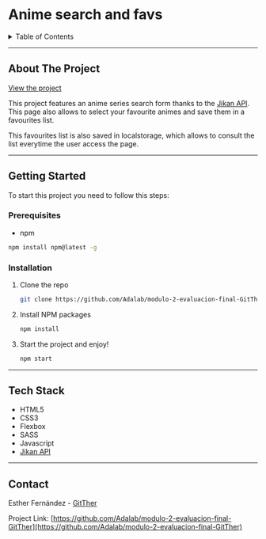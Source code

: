 <h1>Anime search and favs</h1>

<details>
  <summary>Table of Contents</summary>
  <ol>
    <li>
      <a href="#about-the-project">About The Project</a>
    </li>
    <li>
      <a href="#getting-started">Getting Started</a>
      <ul>
        <li><a href="#prerequisites">Prerequisites</a></li>
        <li><a href="#installation">Installation</a></li>
      </ul>
    </li>
    <li>
      <a href="#tech-stack">Tech Stack</a>
    </li>
    <li><a href="#contact">Contact</a></li>
  </ol>
</details>

---

## About The Project

[View the project](http://beta.adalab.es/modulo-2-evaluacion-final-GitTher/)

This project features an anime series search form thanks to the [Jikan API](https://jikan.docs.apiary.io/#). This page also allows to select your favourite animes and save them in a favourites list.

This favourites list is also saved in localstorage, which allows to consult the list everytime the user access the page.

---

## Getting Started

To start this project you need to follow this steps:

### Prerequisites

- npm

```sh
npm install npm@latest -g
```

### Installation

1. Clone the repo
   ```sh
   git clone https://github.com/Adalab/modulo-2-evaluacion-final-GitTher.git
   ```
2. Install NPM packages
   ```sh
   npm install
   ```
3. Start the project and enjoy!
   ```sh
   npm start
   ```

---

## Tech Stack

- HTML5
- CSS3
- Flexbox
- SASS
- Javascript
- [Jikan API](https://jikan.docs.apiary.io/#)

---

## Contact

Esther Fernández - [GitTher](https://github.com/GitTher)

Project Link: [https://github.com/Adalab/modulo-2-evaluacion-final-GitTher](https://github.com/Adalab/modulo-2-evaluacion-final-GitTher)

